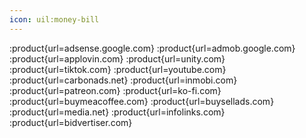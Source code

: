 ```yaml
---
icon: uil:money-bill
---
```


:product{url=adsense.google.com}
:product{url=admob.google.com}
:product{url=applovin.com}
:product{url=unity.com}
:product{url=tiktok.com}
:product{url=youtube.com}
:product{url=carbonads.net}
:product{url=inmobi.com}
:product{url=patreon.com}
:product{url=ko-fi.com}
:product{url=buymeacoffee.com}
:product{url=buysellads.com}
:product{url=media.net}
:product{url=infolinks.com}
:product{url=bidvertiser.com}
